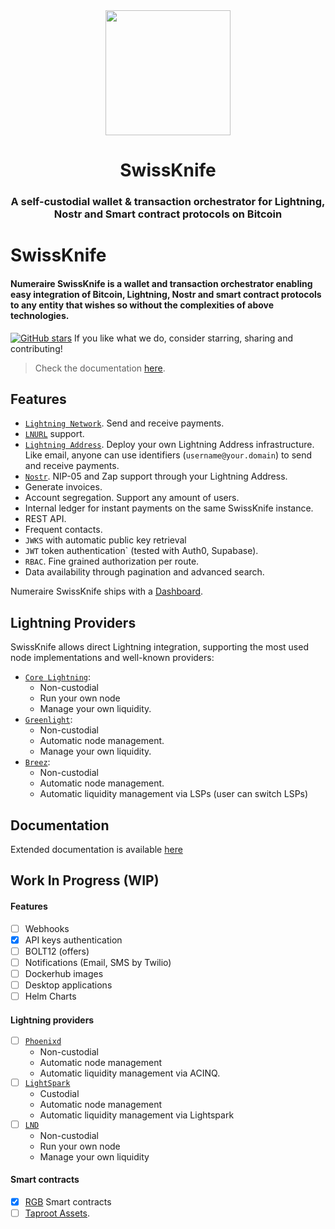 <div align="center">
  <img src="https://numeraire.fra1.cdn.digitaloceanspaces.com/development/LOGO_FULL_PNG_color_dark_9d58514132.png" height="200"/>
  <h1>SwissKnife</h1>
  <h3>A self-custodial wallet & transaction orchestrator for Lightning, Nostr and Smart contract protocols on Bitcoin</h3>
</div>

# SwissKnife

#### Numeraire SwissKnife is a wallet and transaction orchestrator enabling easy integration of Bitcoin, Lightning, Nostr and smart contract protocols to any entity that wishes so without the complexities of above technologies.

[![GitHub stars](https://img.shields.io/github/stars/bitcoin-numeraire/swissknife.svg?style=social&label=Star&maxAge=1)](https://github.com/bitcoin-numeraire/swissknife/stargazers)
If you like what we do, consider starring, sharing and contributing!

> Check the documentation [here](https://docs.numeraire.tech/swissknife).

## Features

- [`Lightning Network`](https://github.com/lnurl/luds). Send and receive payments.
- [`LNURL`](https://github.com/lnurl/luds) support.
- [`Lightning Address`](https://lightningaddress.com/). Deploy your own Lightning Address infrastructure. Like email, anyone can use identifiers (`username@your.domain`) to send and receive payments.
- [`Nostr`](https://github.com/nostr-protocol/nips/blob/master/05.md). NIP-05 and Zap support through your Lightning Address.
- Generate invoices.
- Account segregation. Support any amount of users.
- Internal ledger for instant payments on the same SwissKnife instance.
- REST API.
- Frequent contacts.
- `JWKS` with automatic public key retrieval
- `JWT` token authentication` (tested with Auth0, Supabase).
- `RBAC`. Fine grained authorization per route.
- Data availability through pagination and advanced search.

Numeraire SwissKnife ships with a [Dashboard](https://github.com/bitcoin-numeraire/swissknife-dashboard).

## Lightning Providers

SwissKnife allows direct Lightning integration, supporting the most used node implementations and well-known providers:

- [`Core Lightning`](https://corelightning.org/):
  - Non-custodial
  - Run your own node
  - Manage your own liquidity.
- [`Greenlight`](https://blockstream.com/lightning/greenlight/):
  - Non-custodial
  - Automatic node management.
  - Manage your own liquidity.
- [`Breez`](https://breez.technology/sdk/):
  - Non-custodial
  - Automatic node management.
  - Automatic liquidity management via LSPs (user can switch LSPs)

## Documentation

Extended documentation is available [here](https://docs.numeraire.tech/swissknife)

## Work In Progress (WIP)

#### Features

- [ ] Webhooks
- [x] API keys authentication
- [ ] BOLT12 (offers)
- [ ] Notifications (Email, SMS by Twilio)
- [ ] Dockerhub images
- [ ] Desktop applications
- [ ] Helm Charts

#### Lightning providers

- [ ] [`Phoenixd`](https://phoenix.acinq.co/server)
  - Non-custodial
  - Automatic node management
  - Automatic liquidity management via ACINQ.
- [ ] [`LightSpark`](https://www.lightspark.com/)
  - Custodial
  - Automatic node management
  - Automatic liquidity management via Lightspark
- [ ] [`LND`](https://github.com/lightningnetwork/lnd)
  - Non-custodial
  - Run your own node
  - Manage your own liquidity

#### Smart contracts

- [x] [RGB](https://rgb.tech/) Smart contracts
- [ ] [Taproot Assets](https://docs.lightning.engineering/the-lightning-network/taproot-assets).
